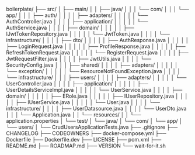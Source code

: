 boilerplate/
├── src/
│   ├── main/
│   │   ├── java/
│   │   │   └── com/
│   │   │       └── app/
│   │   │           ├── auth/
│   │   │           │   ├── adapters/
│   │   │           │   │   └── AuthController.java
│   │   │           │   ├── application/
│   │   │           │   │   └── AuthService.java
│   │   │           │   ├── domain/
│   │   │           │   │   ├── IJwtTokenRepository.java
│   │   │           │   │   └── JwtToken.java
│   │   │           │   └── infrastructure/
│   │   │           │       ├── dto/
│   │   │           │       │   ├── AuthResponse.java
│   │   │           │       │   ├── LoginRequest.java
│   │   │           │       │   ├── ProfileResponse.java
│   │   │           │       │   ├── RefreshTokenRequest.java
│   │   │           │       │   └── RegisterRequest.java
│   │   │           │       ├── JwtRequestFilter.java
│   │   │           │       ├── JwtUtils.java
│   │   │           │       └── SecurityConfig.java
│   │   │           ├── shared/
│   │   │           │   ├── adapters/
│   │   │           │   │   └── exception/
│   │   │           │   │       └── ResourceNotFoundException.java
│   │   │           │   └── infrastructure/
│   │   │           ├── users/
│   │   │           │   ├── adapters/
│   │   │           │   │   └── UserController.java
│   │   │           │   ├── application/
│   │   │           │   │   ├── UserDetailsServiceImpl.java
│   │   │           │   │   └── UserService.java
│   │   │           │   ├── domain/
│   │   │           │   │   ├── ERole.java
│   │   │           │   │   ├── IUserRepository.java
│   │   │           │   │   ├── IUserService.java
│   │   │           │   │   └── User.java
│   │   │           │   └── infrastructure/
│   │   │           │       ├── UserDatasource.java
│   │   │           │       └── UserDto.java
│   │   │           └── Application.java
│   │   └── resources/
│   │       └── application.properties
│   └── test/
│       └── java/
│           └── com/
│               └── app/
│                   └── users/
│                       └── CrudUsersApplicationTests.java
├── .gitignore
├── CHANGELOG
├── CODEOWNERS
├── docker-compose.yml
├── Dockerfile
├── Dockerfile.dev
├── LICENSE
├── pom.xml
├── README.md
├── ROADMAP.md
├── VERSION
└── wait-for-it.sh